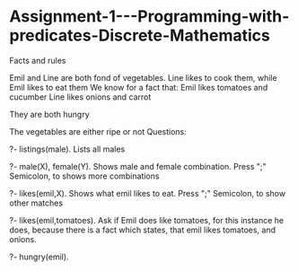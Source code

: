 # Assignment-1---Programming-with-predicates-Discrete-Mathematics
Facts and rules

Emil and Line are both fond of vegetables. Line likes to cook them, while Emil likes to eat them We know for a fact that: Emil likes tomatoes and cucumber Line likes onions and carrot

They are both hungry

The vegetables are either ripe or not Questions:

?- listings(male). Lists all males

?- male(X), female(Y). Shows male and female combination. Press ";" Semicolon, to shows more combinations

?- likes(emil,X). Shows what emil likes to eat. Press ";" Semicolon, to show other matches

?- likes(emil,tomatoes). Ask if Emil does like tomatoes, for this instance he does, because there is a fact which states, that emil likes tomatoes, and onions.

?- hungry(emil).
